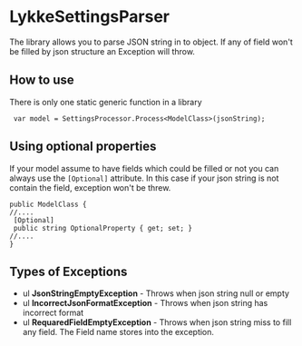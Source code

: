 # LykkeSettingsParser
The library allows you to parse JSON string in to object. If any of field won't be filled by json structure an Exception will throw.
## How to use
There is only one static generic function in a library
```
 var model = SettingsProcessor.Process<ModelClass>(jsonString);
```
## Using optional properties
If your model assume to have fields which could be filled or not you can always use the `[Optional]` attribute. In this case if your json string is not contain the field, exception won't be threw.
```
public ModelClass {
//....
 [Optional]
 public string OptionalProperty { get; set; }
//....
}
```
## Types of Exceptions
- ul **JsonStringEmptyException** - Throws when json string null or empty
- ul **IncorrectJsonFormatException** - Throws when json string has incorrect format
- ul **RequaredFieldEmptyException** - Throws when json string miss to fill any field. The Field name stores into the exception.
```

```

